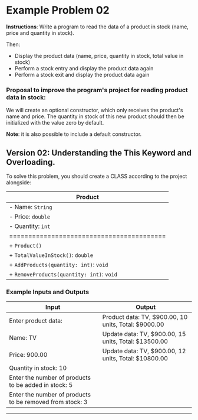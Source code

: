 # Example Problem 02
**Instructions**:
Write a program to read the data of a product in stock (name, price and quantity in stock).

Then:
- Display the product data (name, price, quantity in stock, total value in stock)
- Perform a stock entry and display the product data again
- Perform a stock exit and display the product data again

### Proposal to improve the program's project for reading product data in stock:

We will create an optional constructor, which only receives the product's name and price. The quantity in stock of this new product should then be initialized with the value zero by default.

**Note**: it is also possible to include a default constructor.

## Version 02: Understanding the This Keyword and Overloading.

To solve this problem, you should create a CLASS according to the project alongside:

| **Product**                               |
|-------------------------------------------|
| - Name: `String`                          |
| - Price: `double`                         |
| - Quantity: `int`                         |
| ========================================= |
| + `Product()`                             |
| + `TotalValueInStock()`: `double`         |
| + `AddProducts(quantity: int)`: `void`    |
| + `RemoveProducts(quantity: int)`: `void` |

### Example Inputs and Outputs

| **Input**                                                | **Output**                                           |
|----------------------------------------------------------|------------------------------------------------------|
| Enter product data:                                      | Product data: TV, $900.00, 10 units, Total: $9000.00 |
| Name: TV                                                 | Update data: TV, $900.00, 15 units, Total: $13500.00 |
| Price: 900.00                                            | Update data: TV, $900.00, 12 units, Total: $10800.00 |
| Quantity in stock: 10                                    |                                                      |                                                        |                                                      |
| Enter the number of products to be added in stock: 5     |                                                      |
| Enter the number of products to be removed from stock: 3 |                                                      |

****